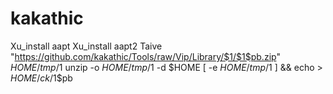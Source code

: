 # kakathic
Xu_install aapt
Xu_install aapt2
Taive "https://github.com/kakathic/Tools/raw/Vip/Library/$1/$1$pb.zip" $HOME/tmp/$1
unzip -o $HOME/tmp/$1 -d $HOME
[ -e $HOME/tmp/$1 ] && echo > $HOME/ck/$1$pb
